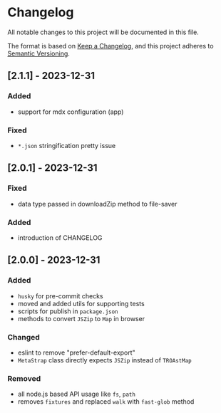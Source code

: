 # Changelog

All notable changes to this project will be documented in this file.

The format is based on [Keep a Changelog](https://keepachangelog.com/en/1.0.0/),
and this project adheres to [Semantic Versioning](https://semver.org/spec/v2.0.0.html).

## [2.1.1] - 2023-12-31

### Added
- support for mdx configuration (app)

### Fixed
- `*.json` stringification pretty issue



## [2.0.1] - 2023-12-31

### Fixed
- data type passed in downloadZip method to file-saver

### Added
- introduction of CHANGELOG



## [2.0.0] - 2023-12-31

### Added
- `husky` for pre-commit checks
- moved and added utils for supporting tests
- scripts for publish in `package.json`
- methods to convert `JSZip` to `Map` in browser

### Changed
- eslint to remove "prefer-default-export"
- `MetaStrap` class directly expects `JSZip` instead of `TROAstMap`

### Removed
- all node.js based API usage like `fs`, `path`
- removes `fixtures` and replaced `walk` with `fast-glob` method
